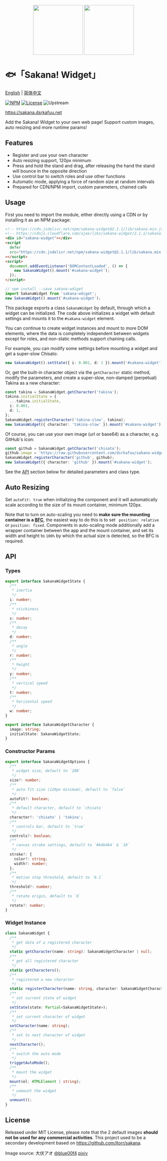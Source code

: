 <p align="center">
<img src="https://raw.githubusercontent.com/dsrkafuu/sakana-widget/main/src/characters/chisato.png" height="160px">
<img src="https://raw.githubusercontent.com/dsrkafuu/sakana-widget/main/src/characters/takina.png" height="160px">
</p>

# 🐟「Sakana! Widget」

[English](https://github.com/dsrkafuu/sakana-widget/blob/main/README.md) | [简体中文](https://github.com/dsrkafuu/sakana-widget/blob/main/README.zh.md)

[![NPM](https://img.shields.io/npm/v/sakana-widget)](https://www.npmjs.com/package/sakana-widget)
[![License](https://img.shields.io/github/license/dsrkafuu/sakana-widget)](https://github.com/dsrkafuu/sakana-widget/blob/main/LICENSE)
![Upstream](https://img.shields.io/badge/upstream-3ad748a-blue)

<https://sakana.dsrkafuu.net>

Add the Sakana! Widget to your own web page! Support custom images, auto resizing and more runtime params!

## Features

- Register and use your own character
- Auto resizing support, 120px minimum
- Press and hold the stand and drag, after releasing the hand the stand will bounce in the opposite direction
- Use control bar to switch roles and use other functions
- Automatic mode, applying a force of random size at random intervals
- Prepared for CDN/NPM import, custom parameters, chained calls

## Usage

First you need to import the module, either directly using a CDN or by installing it as an NPM package:

```html
<!-- https://cdn.jsdelivr.net/npm/sakana-widget@2.1.1/lib/sakana.min.js -->
<!-- https://cdnjs.cloudflare.com/ajax/libs/sakana-widget/2.1.1/sakana.min.js -->
<div id="sakana-widget"></div>
<script
  defer
  src="https://cdn.jsdelivr.net/npm/sakana-widget@2.1.1/lib/sakana.min.js"
></script>
<script>
  document.addEventListener('DOMContentLoaded', () => {
    new SakanaWidget().mount('#sakana-widget');
  });
</script>
```

```ts
// npm install --save sakana-wdiget
import SakanaWidget from 'sakana-wdiget';
new SakanaWidget().mount('#sakana-widget');
```

This package exports a class `SakanaWidget` by default, through which a widget can be initialized. The code above initializes a widget with default settings and mounts it to the `#sakana-widget` element.

You can continue to create widget instances and mount to more DOM elements, where the data is completely independent between widgets except for roles, and non-static methods support chaining calls.

For example, you can modify some settings before mounting a widget and get a super-slow Chisato:

```ts
new SakanaWidget().setState({ i: 0.001, d: 1 }).mount('#sakana-widget');
```

Or, get the built-in character object via the `getCharacter` static method, modify the parameters, and create a super-slow, non-damped (perpetual) Takina as a new character:

```ts
const takina = SakanaWidget.getCharacter('takina');
takina.initialState = {
  ...takina.initialState,
  i: 0.001,
  d: 1,
};
SakanaWidget.registerCharacter('takina-slow', takina);
new SakanaWidget({ character: 'takina-slow' }).mount('#sakana-widget');
```

Of course, you can use your own image (url or base64) as a character, e.g. GitHub's icon:

```ts
const github = SakanaWidget.getCharacter('chisato');
github.image = `https://raw.githubusercontent.com/dsrkafuu/sakana-widget/main/public/github.png`;
SakanaWidget.registerCharacter('github', github);
new SakanaWidget({ character: 'github' }).mount('#sakana-widget');
```

See the [API](#api) section below for detailed parameters and class type.

## Auto Resizing

Set `autoFit: true` when initializing the component and it will automatically scale according to the size of its mount container, minimum 120px.

Note that to turn on auto-scaling you need to **make sure the mounting container is a [BFC](https://developer.mozilla.org/docs/Web/Guide/CSS/Block_formatting_context)**, the easiest way to do this is to set ` position: relative` or `position: fixed`. Components in auto-scaling mode additionally add a wrapper container between the app and the mount container, and set its width and height to `100%` by which the actual size is detected, so the BFC is required.

## API

### Types

```ts
export interface SakanaWidgetState {
  /**
   * inertia
   */
  i: number;
  /**
   * stickiness
   */
  s: number;
  /**
   * decay
   */
  d: number;
  /**
   * angle
   */
  r: number;
  /**
   * height
   */
  y: number;
  /**
   * vertical speed
   */
  t: number;
  /**
   * horizontal speed
   */
  w: number;
}

export interface SakanaWidgetCharacter {
  image: string;
  initialState: SakanaWidgetState;
}
```

### Constructor Params

```ts
export interface SakanaWidgetOptions {
  /**
   * widget size, default to `200`
   */
  size?: number;
  /**
   * auto fit size (120px minimum), default to `false`
   */
  autoFit?: boolean;
  /**
   * default character, default to `chisato`
   */
  character?: 'chisato' | 'takina';
  /**
   * controls bar, default to `true`
   */
  controls?: boolean;
  /**
   * canvas stroke settings, default to `#b4b4b4` & `10`
   */
  stroke?: {
    color?: string;
    width?: number;
  };
  /**
   * motion stop threshold, default to `0.1`
   */
  threshold?: number;
  /**
   * rotate origin, default to `0`
   */
  rotate?: number;
}
```

### Widget Instance

```ts
class SakanaWidget {
  /**
   * get data of a registered character
   */
  static getCharacter(name: string): SakanaWidgetCharacter | null;
  /**
   * get all registered character
   */
  static getCharacters();
  /**
   * registered a new character
   */
  static registerCharacter(name: string, character: SakanaWidgetCharacter);
  /**
   * set current state of widget
   */
  setState(state: Partial<SakanaWidgetState>);
  /**
   * set current character of widget
   */
  setCharacter(name: string);
  /**
   * set to next character of widget
   */
  nextCharacter();
  /**
   * switch the auto mode
   */
  triggetAutoMode();
  /**
   * mount the widget
   */
  mount(el: HTMLElement | string);
  /**
   * unmount the widget
   */
  unmount();
}
```

## License

Released under MIT License, please note that the 2 default images **should not be used for any commercial activities**. This project used to be a secondary development based on https://github.com/itorr/sakana.

Image source: 大伏アオ [@blue00f4](https://twitter.com/blue00f4) [pixiv](https://pixiv.me/aoiroblue1340)
